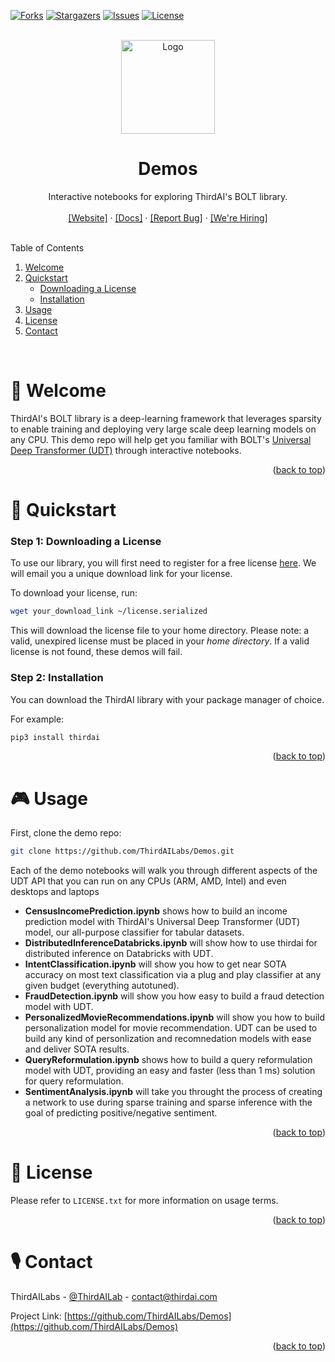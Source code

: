 <div id="top"></div>

[![Forks][forks-shield]][forks-url]
[![Stargazers][stars-shield]][stars-url]
[![Issues][issues-shield]][issues-url]
[![License][license-shield]][license-url]



<!-- PROJECT LOGO -->
<br />
<div align="center">
  <a href="https://github.com/ThirdAILabs/Demos">
    <img src="https://www.thirdai.com/wp-content/uploads/2022/06/ThirdAI_logo.png" alt="Logo" width="150" height="">
  </a>

<h1 align="center">Demos</h1>

  <p align="center">
    Interactive notebooks for exploring ThirdAI's BOLT library.
    <br>
    <br>
    <a href="https://thirdai.com">[Website]</a>
    ·
    <a href="https://thirdai.com/docs/">[Docs]</a>
    ·
    <a href="https://github.com/ThirdAILabs/Demos/issues">[Report Bug]</a>
    ·
    <a href="https://www.thirdai.com/careers/">[We're Hiring]</a>
  </p>
</div>



<!-- TABLE OF CONTENTS -->
<br>
Table of Contents
<ol>
  <li>
    <a href="#👋-welcome">Welcome</a>
  </li>
  <li>
    <a href="#🚀-quickstart">Quickstart</a>
    <ul>
      <li><a href="#step-1:-downloading-a-license">Downloading a License</a></li>
      <li><a href="#step-2:-installation">Installation</a></li>
    </ul>
  </li>
  <li><a href="#🎮-usage">Usage</a></li>
  <li><a href="#📄-license">License</a></li>
  <li><a href="#🎙-contact">Contact</a></li>
</ol>

<br>



<!-- ABOUT THE PROJECT -->
# 👋 Welcome

ThirdAI's BOLT library is a deep-learning framework that leverages sparsity to enable training and deploying very large scale deep learning models on any CPU. This demo repo will help get you familiar with BOLT's [Universal Deep Transformer (UDT)](https://www.thirdai.com/universal-deep-transformers/) through interactive notebooks.

<p align="right">(<a href="#top">back to top</a>)</p>



<!-- GETTING STARTED -->
# 🚀 Quickstart

### Step 1: Downloading a License

To use our library, you will first need to register for a free license [here](https://www.thirdai.com/try-bolt/). We will email you a unique download link for your license.

To download your license, run:

```sh
wget your_download_link ~/license.serialized
```

This will download the license file to your home directory. Please note: a valid, unexpired license must be placed in your <em>home directory</em>. If a valid license is not found, these demos will fail.

### Step 2: Installation

You can download the ThirdAI library with your package manager of choice.

For example:

```sh
pip3 install thirdai
```

<p align="right">(<a href="#top">back to top</a>)</p>



<!-- USAGE EXAMPLES -->
# 🎮 Usage

First, clone the demo repo:

```sh
git clone https://github.com/ThirdAILabs/Demos.git
```

Each of the demo notebooks will walk you through different aspects of the UDT API that you can run on any CPUs (ARM, AMD, Intel) and even desktops and laptops

<ul>
<li><strong>CensusIncomePrediction.ipynb</strong> shows how to build an income prediction model with ThirdAI's Universal Deep Transformer (UDT) model, our all-purpose classifier for tabular datasets.</li>
<li><strong>DistributedInferenceDatabricks.ipynb</strong> will show how to use thirdai for distributed inference on Databricks with UDT.
<li><strong>IntentClassification.ipynb</strong> will show you how to get near SOTA accuracy on most text classification via a plug and play classifier at any given budget (everything autotuned).</li>
<li><strong>FraudDetection.ipynb</strong> will show you how easy to build a fraud detection model with UDT.</li>
<li><strong>PersonalizedMovieRecommendations.ipynb</strong> will show you how to build personalization model for movie recommendation. UDT can be used to build any kind of personlization and recomnedation models with ease and deliver SOTA results.</li>
<li><strong>QueryReformulation.ipynb</strong> shows how to build a query reformulation model with UDT, providing an easy and faster (less than 1 ms) solution for query reformulation.</li>
<li><strong>SentimentAnalysis.ipynb</strong> will take you throught the process of creating a network to use during sparse training and sparse inference with the goal of predicting positive/negative sentiment.
</ul>

<p align="right">(<a href="#top">back to top</a>)</p>



<!-- LICENSE -->
# 📄 License

Please refer to `LICENSE.txt` for more information on usage terms.

<p align="right">(<a href="#top">back to top</a>)</p>



<!-- CONTACT -->
# 🎙 Contact

ThirdAILabs - [@ThirdAILab](https://twitter.com/ThirdAILab) - [contact@thirdai.com](mailto:contact@thirdai.com)

Project Link: [https://github.com/ThirdAILabs/Demos](https://github.com/ThirdAILabs/Demos)

<p align="right">(<a href="#top">back to top</a>)</p>



<!-- MARKDOWN LINKS & IMAGES -->
[forks-shield]: https://img.shields.io/github/forks/thirdailabs/demos.svg?style=for-the-badge
[forks-url]: https://github.com/ThirdAILabs/Demos/network/members
[stars-shield]: https://img.shields.io/github/stars/thirdailabs/demos.svg?style=for-the-badge
[stars-url]: https://github.com/ThirdAILabs/Demos/stargazers
[issues-shield]: https://img.shields.io/github/issues/thirdailabs/demos.svg?style=for-the-badge
[issues-url]: https://github.com/ThirdAILabs/Demos/issues
[license-shield]: https://img.shields.io/github/license/thirdailabs/demos.svg?style=for-the-badge
[license-url]: https://github.com/ThirdAILabs/Demos/blob/master/LICENSE.txt
